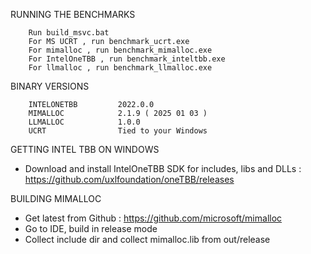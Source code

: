 RUNNING THE BENCHMARKS

        Run build_msvc.bat
        For MS UCRT , run benchmark_ucrt.exe
        For mimalloc , run benchmark_mimalloc.exe
        For IntelOneTBB , run benchmark_inteltbb.exe
        For llmalloc , run benchmark_llmalloc.exe

BINARY VERSIONS

        INTELONETBB         2022.0.0
        MIMALLOC            2.1.9 ( 2025 01 03 )
        LLMALLOC            1.0.0
        UCRT                Tied to your Windows

GETTING INTEL TBB ON WINDOWS

- Download and install IntelOneTBB SDK for includes, libs and DLLs : https://github.com/uxlfoundation/oneTBB/releases

BUILDING MIMALLOC 

- Get latest from Github : https://github.com/microsoft/mimalloc
- Go to IDE, build in release mode
- Collect include dir and collect mimalloc.lib from out/release